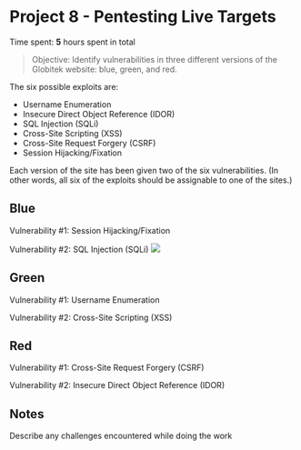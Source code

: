 # Project 8 - Pentesting Live Targets

Time spent: **5** hours spent in total

> Objective: Identify vulnerabilities in three different versions of the Globitek website: blue, green, and red.

The six possible exploits are:
* Username Enumeration
* Insecure Direct Object Reference (IDOR)
* SQL Injection (SQLi)
* Cross-Site Scripting (XSS)
* Cross-Site Request Forgery (CSRF)
* Session Hijacking/Fixation

Each version of the site has been given two of the six vulnerabilities. (In other words, all six of the exploits should be assignable to one of the sites.)

## Blue

Vulnerability #1: Session Hijacking/Fixation

Vulnerability #2: SQL Injection (SQLi) ![](https://i.imgur.com/ZgwfqCj.gifv)


## Green

Vulnerability #1: Username Enumeration

Vulnerability #2: Cross-Site Scripting (XSS)


## Red

Vulnerability #1: Cross-Site Request Forgery (CSRF)

Vulnerability #2: Insecure Direct Object Reference (IDOR)


## Notes

Describe any challenges encountered while doing the work
